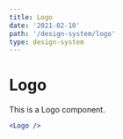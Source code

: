 ```yaml
---
title: Logo
date: '2021-02-10'
path: '/design-system/logo'
type: design-system
---
```


# Logo

This is a Logo component.

```jsx
<Logo />
```

